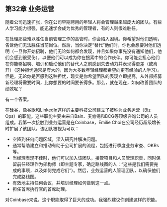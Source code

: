## 第32章 业务运营

随着公司迅速扩张，你在公司早期聘用的年轻人将会管理越来越庞大的团队。有些人学习能力很强，能迅速学会成为优秀的管理者，有的人则很难胜任。

在处理那些难以胜任当前管理工作的高管时，你会陷入困境。你希望对他们透明，告诉他们无法胜任当前岗位。然后，当你决定“替代”他们时，你也会想要对他们透明（一旦你开始招聘，他们无论如何都会发现，并且如果你事先没有通知他们，他们会感到很受伤），以便他们可以成为你在搜索中的合作伙伴。你可能会担心他们在你能够招聘、培训和启动他们的替代人之前感到失去动力并表现得更差（或离开）（这种担忧通常是夸大的，因为大多数年轻经理都希望向更有经验的人学习）。但是，无论你是否感到这种担忧，现实是你希望团队的表现立即提高，从外部招募新经理将需要时间，比你想要的时间要长得多。那么，就在现在，如何改善团队的绩效呢？

有一个答案。

在硅谷，像谷歌和LinkedIn这样的主要科技公司建立了被称为业务运营（Biz Ops）的职能。这些职能主要由来自Bain、麦肯锡和BCG等顶级咨询公司的人员组成。我第一次接触到业务运营是在Coinbase，Emilie Choi在公司经历超级增长时扩展了该团队。该团队被视为可以：
+	空降到任何问题区域，深入研究并解决问题。
+	通常帮助建立和推动有助于公司扩展的流程，包括进行季度业务审查、OKRs等。
+	当经理表现不佳时，他们可以加入该团队，接管项目和人员管理职责，同时保留前任经理作为架构师（即主题专家，确定路线图的人：“这些是我们需要完成的事项，以及如何完成它们”）。然后，业务运营的人管理团队，以确保他们完成路线图。
+	有效地主持任何会议，并培训经理如何做到这一点。
+	担任首席执行官的首席助理。

对Coinbase来说，这个职能取得了巨大的成功。我强烈建议你创建这样的职能。
